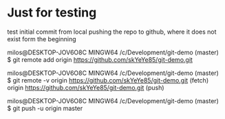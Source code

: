 # Just for testing

test initial commit from local pushing the repo to github, where it does not exist form the beginning

milos@DESKTOP-JOV6O8C MINGW64 /c/Development/git-demo (master)
$ git remote add origin https://github.com/skYeYe85/git-demo.git

milos@DESKTOP-JOV6O8C MINGW64 /c/Development/git-demo (master)
$ git remote -v
origin  https://github.com/skYeYe85/git-demo.git (fetch)
origin  https://github.com/skYeYe85/git-demo.git (push)

milos@DESKTOP-JOV6O8C MINGW64 /c/Development/git-demo (master)
$ git push -u origin master